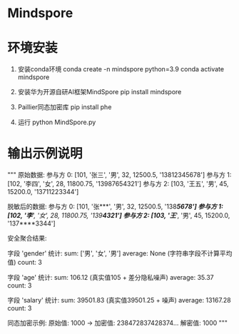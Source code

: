 # Mindspore
# 环境安装
1. 安装conda环境
conda create -n mindspore python=3.9
conda activate mindspore

2. 安装华为开源自研AI框架MindSpore
pip install mindspore

1. Paillier同态加密库
pip install phe

1. 运行
python MindSpore.py

# 输出示例说明
"""
原始数据:
参与方 0: [101, '张三', '男', 32, 12500.5, '13812345678']
参与方 1: [102, '李四', '女', 28, 11800.75, '13987654321']
参与方 2: [103, '王五', '男', 45, 15200.0, '13711223344']

脱敏后的数据:
参与方 0: [101, '张***', '男', 32, 12500.5, '138****5678']
参与方 1: [102, '李***', '女', 28, 11800.75, '139****4321']
参与方 2: [103, '王***', '男', 45, 15200.0, '137****3344']

安全聚合结果:

字段 'gender' 统计:
  sum: ['男', '女', '男']
  average: None (字符串字段不计算平均值)
  count: 3

字段 'age' 统计:
  sum: 106.12 (真实值105 + 差分隐私噪声)
  average: 35.37
  count: 3

字段 'salary' 统计:
  sum: 39501.83 (真实值39501.25 + 噪声)
  average: 13167.28
  count: 3

同态加密示例:
原始值: 1000 → 加密值: 238472837428374...
解密值: 1000
"""